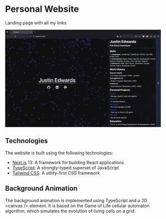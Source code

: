 # Personal Website

Landing page with all my links

![Screenshot](./screenshot.png)

## Technologies

The website is built using the following technologies:

-   [Next.js](https://nextjs.org/) 13: A framework for building React applications
-   [TypeScript](https://www.typescriptlang.org/): A strongly-typed superset of JavaScript
-   [Tailwind CSS](https://tailwindcss.com/): A utility-first CSS framework

## Background Animation

The background animation is implemented using TypeScript and a 2D \<canvas \/\> element. It is based on the Game of Life cellular automaton algorithm, which simulates the evolution of living cells on a grid.

